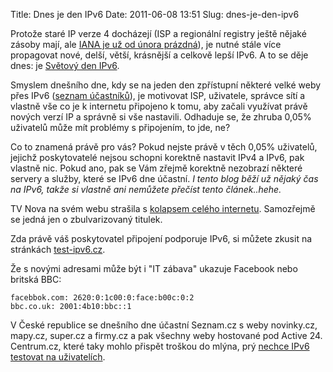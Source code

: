 Title: Dnes je den IPv6
Date: 2011-06-08 13:51
Slug: dnes-je-den-ipv6

Protože staré IP verze 4 docházejí (ISP a regionální registry ještě
nějaké zásoby mají, ale [IANA je už od února prázdná][]), je nutné stále
více propagovat nové, delší, větší, krásnější a celkově lepší IPv6. A to
se děje dnes: je [Světový den IPv6][].

Smyslem dnešního dne, kdy se na jeden den zpřístupní některé velké weby
přes IPv6 ([seznam účastníků][]), je motivovat ISP, uživatele, správce
sítí a vlastně vše co je k internetu připojeno k tomu, aby začali
využívat právě nových verzí IP a správně si vše nastavili. Odhaduje se,
že zhruba 0,05% uživatelů může mít problémy s připojením, to jde, ne?

Co to znamená právě pro vás? Pokud nejste právě v těch 0,05% uživatelů,
jejichž poskytovatelé nejsou schopni korektně nastavit IPv4 a IPv6, pak
vlastně nic. Pokud ano, pak se Vám zřejmě korektně nezobrazí některé
servery a služby, které se IPv6 dne účastní. *I tento blog běží už
nějaký čas na IPv6, takže si vlastně ani nemůžete přečíst tento
článek..hehe.*

TV Nova na svém webu strašila s [kolapsem celého internetu][].
Samozřejmě se jedná jen o zbulvarizovaný titulek.

Zda právě váš poskytovatel připojení podporuje IPv6, si můžete zkusit na
stránkách [test-ipv6.cz][].

Že s novými adresami může být i "IT zábava" ukazuje Facebook nebo
britská BBC:

```text
facebbok.com: 2620:0:1c00:0:face:b00c:0:2
bbc.co.uk: 2001:4b10:bbc::1
```

V České republice se dnešního dne účastní Seznam.cz s weby novinky.cz,
mapy.cz, super.cz a firmy.cz a pak všechny weby hostované pod Active 24.
Centrum.cz, které taky mohlo přispět troškou do mlýna, prý [nechce IPv6
testovat na uživatelích][].

  [IANA je už od února prázdná]: http://blog.nic.cz/2011/02/03/iana-prazdna-leden-rekordni/
  [Světový den IPv6]: http://www.worldipv6day.org/
  [seznam účastníků]: http://www.worldipv6day.org/participants/index.html
  [kolapsem celého internetu]: http://tn.nova.cz/zpravy/domaci/pozor-zitra-mozna-spadne-internet-na-celem-svete.html
  [test-ipv6.cz]: http://test-ipv6.cz/
  [nechce IPv6 testovat na uživatelích]: https://twitter.com/#!/JiriKolda/status/78409349759905792
